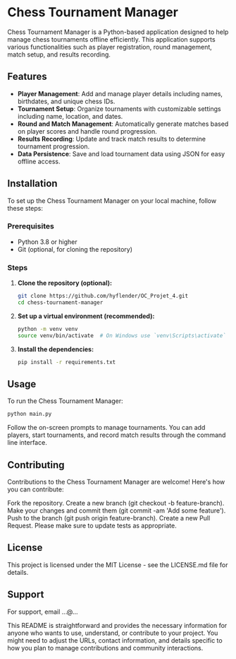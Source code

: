 # Chess Tournament Manager

Chess Tournament Manager is a Python-based application designed to help manage chess tournaments offline efficiently. This application supports various functionalities such as player registration, round management, match setup, and results recording.

## Features

- **Player Management**: Add and manage player details including names, birthdates, and unique chess IDs.
- **Tournament Setup**: Organize tournaments with customizable settings including name, location, and dates.
- **Round and Match Management**: Automatically generate matches based on player scores and handle round progression.
- **Results Recording**: Update and track match results to determine tournament progression.
- **Data Persistence**: Save and load tournament data using JSON for easy offline access.

## Installation

To set up the Chess Tournament Manager on your local machine, follow these steps:

### Prerequisites

- Python 3.8 or higher
- Git (optional, for cloning the repository)

### Steps

1. **Clone the repository (optional):**

   ```bash
   git clone https://github.com/hyflender/OC_Projet_4.git
   cd chess-tournament-manager

2. **Set up a virtual environment (recommended):**

   ```bash
   python -m venv venv
   source venv/bin/activate  # On Windows use `venv\Scripts\activate`

3. **Install the dependencies:**

   ```bash
   pip install -r requirements.txt

## Usage

To run the Chess Tournament Manager:

```bash
python main.py
```	

Follow the on-screen prompts to manage tournaments. You can add players, start tournaments, and record match results through the command line interface.

## Contributing

Contributions to the Chess Tournament Manager are welcome! Here's how you can contribute:

Fork the repository.
Create a new branch (git checkout -b feature-branch).
Make your changes and commit them (git commit -am 'Add some feature').
Push to the branch (git push origin feature-branch).
Create a new Pull Request.
Please make sure to update tests as appropriate.

## License

This project is licensed under the MIT License - see the LICENSE.md file for details.

## Support
For support, email ...@...


This README is straightforward and provides the necessary information for anyone who wants to use, understand, or contribute to your project. You might need to adjust the URLs, contact information, and details specific to how you plan to manage contributions and community interactions.
